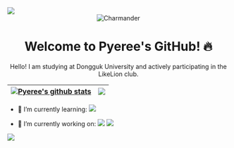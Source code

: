<img src="https://capsule-render.vercel.app/api?type=waving&color=FF4500&height=150&section=header&text=Pyeree's%20GitHub&fontColor=FFFFFF&fontSize=30&animation=fadeIn" />

<div align="center">
  <img src="https://img.icons8.com/color/96/000000/charmander.png" alt="Charmander" />
  <h1>Welcome to Pyeree's GitHub! 🔥</h1>
  <p>Hello! I am studying at Dongguk University and actively participating in the LikeLion club.</p>
</div>

| <a href="https://github.com/pyeree/github-readme-stats"><img align="center" src="https://github-readme-stats.vercel.app/api?username=pyeree&show_icons=true&include_all_commits=true&theme=buefy&hide_border=true" alt="Pyeree's github stats" /></a> | <a href="https://github.com/pyeree/github-readme-stats"><img align="center" src="https://github-readme-stats.vercel.app/api/top-langs/?username=pyeree&layout=compact&theme=buefy&hide_border=true" /></a> |
| ------------- | ------------- |

- 🌱 I’m currently learning: <img src="https://img.shields.io/badge/Django-REST_Framework-green?style=flat-square&logo=django&logoColor=white"/>

- 🔭 I’m currently working on:
  <img src="https://img.shields.io/badge/Dongguk_University-003399?style=flat-square&logoColor=white"/> <img src="https://img.shields.io/badge/LikeLion-FF4500?style=flat-square&logo=liondesk&logoColor=white"/>

<img src="https://capsule-render.vercel.app/api?type=waving&color=FF4500&height=150&section=footer" />


<!--
**pyeree/pyeree** is a ✨ _special_ ✨ repository because its `README.md` (this file) appears on your GitHub profile.

Here are some ideas to get you started:

- 🔭 I’m currently working on ...
- 🌱 I’m currently learning ...
- 👯 I’m looking to collaborate on ...
- 🤔 I’m looking for help with ...
- 💬 Ask me about ...
- 📫 How to reach me: ...
- 😄 Pronouns: ...
- ⚡ Fun fact: ...
-->
